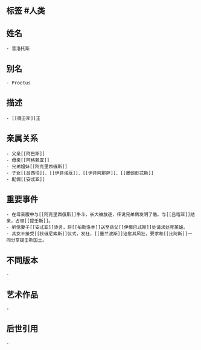 ## 标签  #人类
## 姓名
	- 普洛托斯
## 别名
	- Proetus
## 描述
	- [[提壬斯]]王
## 亲属关系
	- 父亲[[阿巴斯]]
	- 母亲[[阿格赖亚]]
	- 兄弟姐妹[[阿克里西俄斯]]
	- 子女[[吕西珀]]、[[伊菲诺厄]]、[[伊菲阿那萨]]、[[墨伽彭忒斯]]
	- 配偶[[安忒亚]]
## 重要事件
	- 在母亲腹中与[[阿克里西俄斯]]争斗，长大被放逐，传说兄弟俩发明了盾。与[[吕喀亚]]结亲，占领[[提壬斯]]。
	- 听信妻子[[安忒亚]]谗言，将[[柏勒洛丰]]送至岳父[[伊俄巴忒斯]]处请求处死英雄。
	- 其女不接受[[狄俄尼索斯]]仪式，发狂，[[墨兰波斯]]治愈其风狂，要求和[[比阿斯]]一同分享提壬斯国土。
## 不同版本
	-
## 艺术作品
	-
## 后世引用
	-
